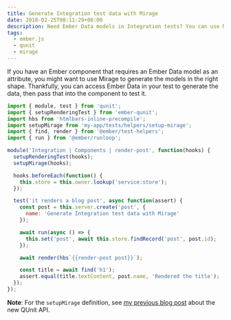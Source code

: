 ```yaml
---
title: Generate Integration test data with Mirage
date: 2018-02-25T08:11:29+08:00
description: Need Ember Data models in Integration tests? You can use Mirage, even if the component doesn't fetch the data itself.
tags:
  - ember.js
  - qunit
  - mirage
---
```


If you have an Ember component that requires an Ember Data model as an attribute, you might want to use Mirage to generate the models in the right shape. Thankfully, you can access Ember Data in your test to generate the data, then pass that into the component to test it.

```javascript
import { module, test } from 'qunit';
import { setupRenderingTest } from 'ember-qunit';
import hbs from 'htmlbars-inline-precompile';
import setupMirage from 'my-app/tests/helpers/setup-mirage';
import { find, render } from '@ember/test-helpers';
import { run } from '@ember/runloop';

module('Integration | Components | render-post', function(hooks) {
  setupRenderingTest(hooks);
  setupMirage(hooks);

  hooks.beforeEach(function() {
    this.store = this.owner.lookup('service:store');
  });

  test('it renders a blog post', async function(assert) {
    const post = this.server.create('post', {
      name: 'Generate Integration test data with Mirage'
    });

    await run(async () => {
      this.set('post', await this.store.findRecord('post', post.id);
    });

    await render(hbs`{{render-post post}}`);

    const title = await find('h1');
    assert.equal(title.textContent, post.name, 'Rendered the title');
  });
});
```

**Note**: For the `setupMirage` definition, see [my previous blog post][qunit-api-blog-post] about the new QUnit API.

[qunit-api-blog-post]: /ember-upgrade-to-new-qunit-api
